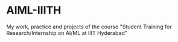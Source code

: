 # AIML-IIITH
My work, practice and projects of the course "Student Training for Research/Internship on AI/ML at IIIT Hyderabad"
